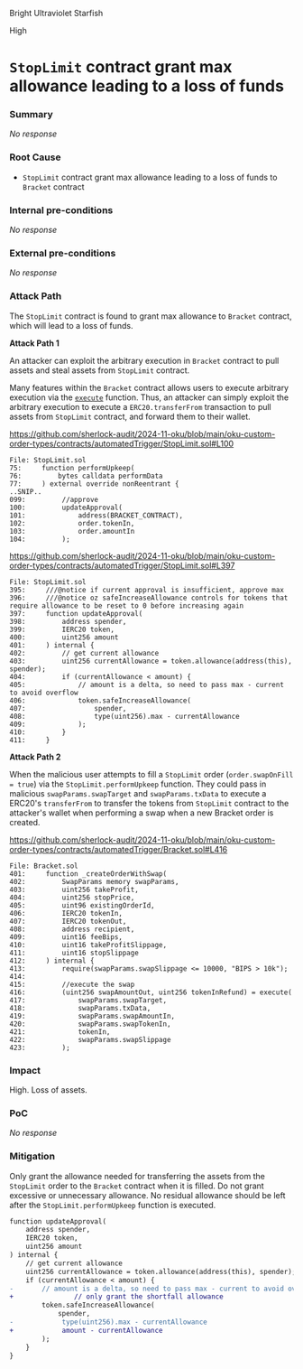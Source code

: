 Bright Ultraviolet Starfish

High

# `StopLimit` contract grant max allowance leading to a loss of funds

### Summary

_No response_

### Root Cause

- `StopLimit` contract grant max allowance leading to a loss of funds to `Bracket` contract

### Internal pre-conditions

_No response_

### External pre-conditions

_No response_

### Attack Path

The `StopLimit` contract is found to grant max allowance to `Bracket` contract, which will lead to a loss of funds.

**Attack Path 1**

An attacker can exploit the arbitrary execution in `Bracket` contract to pull assets and steal assets from `StopLimit` contract. 

Many features within the `Bracket` contract allows users to execute arbitrary execution via the [`execute`](https://github.com/sherlock-audit/2024-11-oku/blob/main/oku-custom-order-types/contracts/automatedTrigger/Bracket.sol#L526) function. Thus, an attacker can simply exploit the arbitrary execution to execute a `ERC20.transferFrom` transaction to pull assets from `StopLimit` contract, and forward them to their wallet.

https://github.com/sherlock-audit/2024-11-oku/blob/main/oku-custom-order-types/contracts/automatedTrigger/StopLimit.sol#L100

```solidity
File: StopLimit.sol
75:     function performUpkeep(
76:         bytes calldata performData
77:     ) external override nonReentrant {
..SNIP..
099:         //approve
100:         updateApproval(
101:             address(BRACKET_CONTRACT),
102:             order.tokenIn,
103:             order.amountIn
104:         );
```

https://github.com/sherlock-audit/2024-11-oku/blob/main/oku-custom-order-types/contracts/automatedTrigger/StopLimit.sol#L397

```solidity
File: StopLimit.sol
395:     ///@notice if current approval is insufficient, approve max
396:     ///@notice oz safeIncreaseAllowance controls for tokens that require allowance to be reset to 0 before increasing again
397:     function updateApproval(
398:         address spender,
399:         IERC20 token,
400:         uint256 amount
401:     ) internal {
402:         // get current allowance
403:         uint256 currentAllowance = token.allowance(address(this), spender);
404:         if (currentAllowance < amount) {
405:             // amount is a delta, so need to pass max - current to avoid overflow
406:             token.safeIncreaseAllowance(
407:                 spender,
408:                 type(uint256).max - currentAllowance
409:             );
410:         }
411:     }
```

**Attack Path 2**

When the malicious user attempts to fill a `StopLimit` order (`order.swapOnFill = true`) via the `StopLimit.performUpkeep` function. They could pass in malicious `swapParams.swapTarget` and `swapParams.txData` to execute a ERC20's `transferFrom` to transfer the tokens from `StopLimit` contract to the attacker's wallet when performing a swap when a new Bracket order is created.

https://github.com/sherlock-audit/2024-11-oku/blob/main/oku-custom-order-types/contracts/automatedTrigger/Bracket.sol#L416

```solidity
File: Bracket.sol
401:     function _createOrderWithSwap(
402:         SwapParams memory swapParams,
403:         uint256 takeProfit,
404:         uint256 stopPrice,
405:         uint96 existingOrderId,
406:         IERC20 tokenIn,
407:         IERC20 tokenOut,
408:         address recipient,
409:         uint16 feeBips,
410:         uint16 takeProfitSlippage,
411:         uint16 stopSlippage
412:     ) internal {
413:         require(swapParams.swapSlippage <= 10000, "BIPS > 10k");
414: 
415:         //execute the swap
416:         (uint256 swapAmountOut, uint256 tokenInRefund) = execute(
417:             swapParams.swapTarget,
418:             swapParams.txData,
419:             swapParams.swapAmountIn,
420:             swapParams.swapTokenIn,
421:             tokenIn,
422:             swapParams.swapSlippage
423:         );
```

### Impact

High. Loss of assets.

### PoC

_No response_

### Mitigation

Only grant the allowance needed for transferring the assets from the `StopLimit` order to the `Bracket` contract when it is filled. Do not grant excessive or unnecessary allowance. No residual allowance should be left after the `StopLimit.performUpkeep` function is executed.

```diff
function updateApproval(
    address spender,
    IERC20 token,
    uint256 amount
) internal {
    // get current allowance
    uint256 currentAllowance = token.allowance(address(this), spender);
    if (currentAllowance < amount) {
-       // amount is a delta, so need to pass max - current to avoid overflow
+				// only grant the shortfall allowance
        token.safeIncreaseAllowance(
            spender,
-            type(uint256).max - currentAllowance
+            amount - currentAllowance
        );
    }
}
```